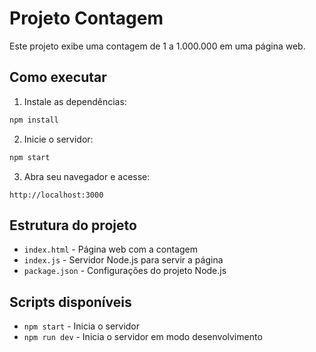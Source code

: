 # Projeto Contagem

Este projeto exibe uma contagem de 1 a 1.000.000 em uma página web.

## Como executar

1. Instale as dependências:
```bash
npm install
```

2. Inicie o servidor:
```bash
npm start
```

3. Abra seu navegador e acesse:
```
http://localhost:3000
```

## Estrutura do projeto

- `index.html` - Página web com a contagem
- `index.js` - Servidor Node.js para servir a página
- `package.json` - Configurações do projeto Node.js

## Scripts disponíveis

- `npm start` - Inicia o servidor
- `npm run dev` - Inicia o servidor em modo desenvolvimento
